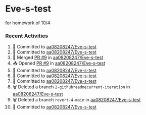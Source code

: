 # Eve-s-test
for homework of 10/4

### Recent Activities
<!--START_SECTION:activity-->
1. 📝 Committed to [aa08208247/Eve-s-test](https://github.com/aa08208247/Eve-s-test/commit/1c4774e1f7bef5c6acc544ebe1feecf8c04969ab)
2. 📝 Committed to [aa08208247/Eve-s-test](https://github.com/aa08208247/Eve-s-test/commit/48490fe001845c3cb448673a236e1d3cec20c1be)
3. 🔀 Merged [PR #9](https://github.com/aa08208247/Eve-s-test/pull/9) in [aa08208247/Eve-s-test](https://github.com/aa08208247/Eve-s-test)
4. 📥 Opened [PR #9](https://github.com/aa08208247/Eve-s-test/pull/9) in [aa08208247/Eve-s-test](https://github.com/aa08208247/Eve-s-test)
5. 📝 Committed to [aa08208247/Eve-s-test](https://github.com/aa08208247/Eve-s-test/commit/b9c49e98902135900671d75b12f83a85240dc9f1)
6. 📝 Committed to [aa08208247/Eve-s-test](https://github.com/aa08208247/Eve-s-test/commit/e9aad54a14092b4a63c7a5f554a79a917f735a87)
7. 📝 Committed to [aa08208247/Eve-s-test](https://github.com/aa08208247/Eve-s-test/commit/2b2ae0bf3a554cdab9ff61bfeaf8b6b6a8eda8b3)
8. 🗑️ Deleted a branch `2-githubreadmecurrent-iteration` in [aa08208247/Eve-s-test](https://github.com/aa08208247/Eve-s-test)
9. 🗑️ Deleted a branch `revert-4-main` in [aa08208247/Eve-s-test](https://github.com/aa08208247/Eve-s-test)
10. 📝 Committed to [aa08208247/Eve-s-test](https://github.com/aa08208247/Eve-s-test/commit/48490fe001845c3cb448673a236e1d3cec20c1be)
<!--END_SECTION:activity-->
